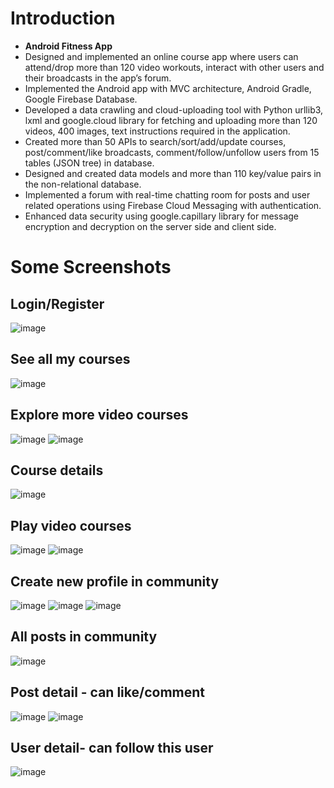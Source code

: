 # Introduction
* **Android Fitness App**
* Designed and implemented an online course app where users can attend/drop more than 120 video workouts, interact with other users and their broadcasts in the app’s forum.
* Implemented the Android app with MVC architecture, Android Gradle, Google Firebase Database.
* Developed a data crawling and cloud-uploading tool with Python urllib3, lxml and google.cloud library for fetching and uploading more than 120 videos, 400 images, text instructions required in the application. 
* Created more than 50 APIs to search/sort/add/update courses, post/comment/like broadcasts, comment/follow/unfollow users from 15 tables (JSON tree) in database.
* Designed and created data models and more than 110 key/value pairs in the non-relational database.
* Implemented a forum with real-time chatting room for posts and user related operations using Firebase Cloud Messaging with authentication.
* Enhanced data security using google.capillary library for message encryption and decryption on the server side and client side.

# Some Screenshots
## Login/Register
![image](https://user-images.githubusercontent.com/49016705/143265365-e08ddd08-e509-474b-ac99-e6d3d79f4d6c.png)
## See all my courses
![image](https://user-images.githubusercontent.com/49016705/143265406-2246d2bd-523e-4532-9b05-2b1a7585d209.png)
## Explore more video courses
![image](https://user-images.githubusercontent.com/49016705/143265493-55a6e502-165f-4e72-846f-92f0fc3f539c.png)
![image](https://user-images.githubusercontent.com/49016705/143265515-e51fe165-e2bb-4309-8b85-d8af3b40ddb7.png)
## Course details
![image](https://user-images.githubusercontent.com/49016705/143265555-78660d92-f38b-4433-b9c9-7af3127602ea.png)
## Play video courses
![image](https://user-images.githubusercontent.com/49016705/143265593-8c166c40-09c2-47e7-bcd9-73488a284652.png)
![image](https://user-images.githubusercontent.com/49016705/143265614-73fbb3eb-9489-4282-ad58-4ac1f1c3c9cd.png)
## Create new profile in community
![image](https://user-images.githubusercontent.com/49016705/143265738-d0249e9a-22de-4bb3-8401-e95547c4e9e7.png)
![image](https://user-images.githubusercontent.com/49016705/143265799-980a0848-e3d8-4326-8ab4-e8ed90528fa5.png)
![image](https://user-images.githubusercontent.com/49016705/143265829-ce8d897c-6e85-44cd-9696-8d74a1c99cef.png)
## All posts in community
![image](https://user-images.githubusercontent.com/49016705/143265872-ebf5a2c0-5774-4249-905c-c5d6c35918a1.png)
## Post detail - can like/comment
![image](https://user-images.githubusercontent.com/49016705/143265915-6824aa1d-5de4-4767-8764-40f401fd8bf9.png)
![image](https://user-images.githubusercontent.com/49016705/143266074-c0c55c4a-ac90-40f3-892b-55715144a416.png)

## User detail- can follow this user
![image](https://user-images.githubusercontent.com/49016705/143265977-9cf52d96-1a3e-4643-810b-06e661671590.png)
